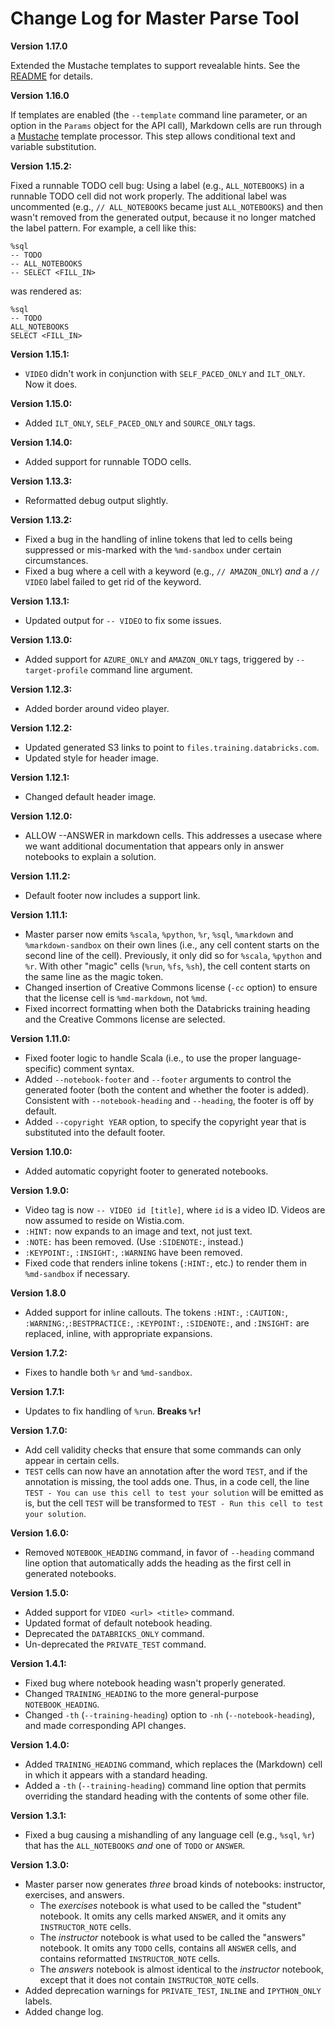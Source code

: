 # Change Log for Master Parse Tool

**Version 1.17.0**

Extended the Mustache templates to support revealable hints. See the
[README](README.md) for details.

**Version 1.16.0**

If templates are enabled (the `--template` command line parameter, or an
option in the `Params` object for the API call), Markdown cells are run through
a [Mustache](http://mustache.github.io/mustache.5.html) template processor.
This step allows conditional text and variable substitution.

**Version 1.15.2:**

Fixed a runnable TODO cell bug: Using a label (e.g., `ALL_NOTEBOOKS`) in a 
runnable TODO cell did not work properly. The additional label was 
uncommented (e.g., `// ALL_NOTEBOOKS` became just `ALL_NOTEBOOKS`) and then 
wasn't removed from the generated output, because it no longer matched the 
label pattern. For example, a cell like this:

```
%sql
-- TODO
-- ALL_NOTEBOOKS
-- SELECT <FILL_IN> 
```

was rendered as:

```
%sql
-- TODO
ALL_NOTEBOOKS
SELECT <FILL_IN> 
```

**Version 1.15.1:**

- `VIDEO` didn't work in conjunction with `SELF_PACED_ONLY` and `ILT_ONLY`.
  Now it does.

**Version 1.15.0:**

- Added `ILT_ONLY`, `SELF_PACED_ONLY` and `SOURCE_ONLY` tags.

**Version 1.14.0:**

* Added support for runnable TODO cells.

**Version 1.13.3:**

* Reformatted debug output slightly.

**Version 1.13.2:**

* Fixed a bug in the handling of inline tokens that led to cells being
  suppressed or mis-marked with the `%md-sandbox` under certain circumstances.
* Fixed a bug where a cell with a keyword (e.g., `// AMAZON_ONLY`) _and_
  a `// VIDEO` label failed to get rid of the keyword.
  
**Version 1.13.1:**

* Updated output for `-- VIDEO` to fix some issues.

**Version 1.13.0:**

* Added support for `AZURE_ONLY` and `AMAZON_ONLY` tags, triggered
  by `--target-profile` command line argument.

**Version 1.12.3:**

* Added border around video player.

**Version 1.12.2:**

* Updated generated S3 links to point to `files.training.databricks.com`.
* Updated style for header image.

**Version 1.12.1:**

* Changed default header image.

**Version 1.12.0:**

* ALLOW --ANSWER in markdown cells.  This addresses a usecase where we want
  additional documentation that appears only in answer notebooks to explain
  a solution.

**Version 1.11.2:**

* Default footer now includes a support link.

**Version 1.11.1:**

* Master parser now emits `%scala`, `%python`, `%r`, `%sql`, `%markdown` 
  and `%markdown-sandbox` on their own lines (i.e., any cell content starts
  on the second line of the cell). Previously, it only did so for `%scala`,
  `%python` and `%r`. With other "magic" cells (`%run`, `%fs`, `%sh`), the
  cell content starts on the same line as the magic token.
* Changed insertion of Creative Commons license (`-cc` option) to ensure that
  the license cell is `%md-markdown`, not `%md`.
* Fixed incorrect formatting when both the Databricks training heading and the
  Creative Commons license are selected.

**Version 1.11.0:**

* Fixed footer logic to handle Scala (i.e., to use the proper language-specific)
  comment syntax.
* Added `--notebook-footer` and `--footer` arguments to control the generated
  footer (both the content and whether the footer is added). Consistent with
  `--notebook-heading` and `--heading`, the footer is off by default.
* Added `--copyright YEAR` option, to specify the copyright year that is
  substituted into the default footer.

**Version 1.10.0:**

* Added automatic copyright footer to generated notebooks.

**Version 1.9.0:**

* Video tag is now `-- VIDEO id [title]`, where `id` is a video ID. Videos
  are now assumed to reside on Wistia.com.
* `:HINT:` now expands to an image and text, not just text.
* `:NOTE:` has been removed. (Use `:SIDENOTE:`, instead.)
* `:KEYPOINT:`, `:INSIGHT:`, `:WARNING` have been removed.
* Fixed code that renders inline tokens (`:HINT:`, etc.) to render them in
  `%md-sandbox` if necessary.

**Version 1.8.0**

* Added support for inline callouts. The tokens `:HINT:`, `:CAUTION:`, 
  `:WARNING:`,`:BESTPRACTICE:`, `:KEYPOINT:`, `:SIDENOTE:`, and `:INSIGHT:`
  are replaced, inline, with appropriate expansions.

**Version 1.7.2:**

* Fixes to handle both `%r` and `%md-sandbox`.

**Version 1.7.1:**

* Updates to fix handling of `%run`. **Breaks `%r`!**

**Version 1.7.0:**

* Add cell validity checks that ensure that some commands can only appear
  in certain cells.
* `TEST` cells can now have an annotation after the word `TEST`, and if
  the annotation is missing, the tool adds one. Thus, in a code cell,
  the line `TEST - You can use this cell to test your solution` will be
  emitted as is, but the cell `TEST` will be transformed to
  `TEST - Run this cell to test your solution`. 
  
**Version 1.6.0:**

* Removed `NOTEBOOK_HEADING` command, in favor of `--heading` command
  line option that automatically adds the heading as the first cell in
  generated notebooks.

**Version 1.5.0:**

* Added support for `VIDEO <url> <title>` command.
* Updated format of default notebook heading.
* Deprecated the `DATABRICKS_ONLY` command.
* Un-deprecated the `PRIVATE_TEST` command.

**Version 1.4.1:**

* Fixed bug where notebook heading wasn't properly generated.
* Changed `TRAINING_HEADING` to the more general-purpose `NOTEBOOK_HEADING`.
* Changed `-th` (`--training-heading`) option to `-nh` (`--notebook-heading`),
  and made corresponding API changes.

**Version 1.4.0:**

* Added `TRAINING_HEADING` command, which replaces the (Markdown) cell in
  which it appears with a standard heading.
* Added a `-th` (`--training-heading`) command line option that permits
  overriding the standard heading with the contents of some other file.

**Version 1.3.1:**

* Fixed a bug causing a mishandling of any language cell (e.g., `%sql`, `%r`)
  that has the `ALL_NOTEBOOKS` _and_ one of `TODO` or `ANSWER`.

**Version 1.3.0:**

* Master parser now generates _three_ broad kinds of notebooks: instructor, 
  exercises, and answers. 
    - The _exercises_ notebook is what used to be called the "student" notebook.
      It omits any cells marked `ANSWER`, and it omits any `INSTRUCTOR_NOTE`
      cells.
    - The _instructor_ notebook is what used to be called the "answers" notebook.
      It omits any `TODO` cells, contains all `ANSWER` cells, and contains
      reformatted `INSTRUCTOR_NOTE` cells.
    - The _answers_ notebook is almost identical to the _instructor_ notebook,
      except that it does not contain `INSTRUCTOR_NOTE` cells.
* Added deprecation warnings for `PRIVATE_TEST`, `INLINE` and 
  `IPYTHON_ONLY` labels.
* Added change log.
